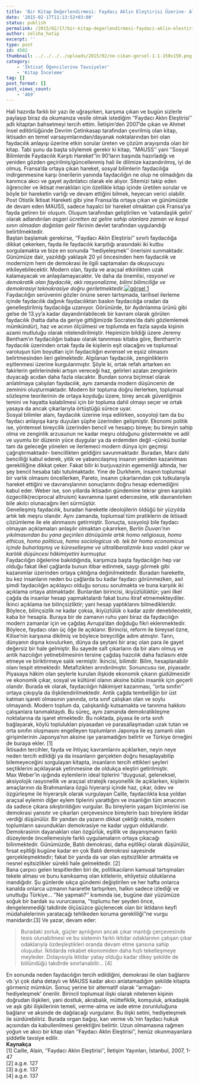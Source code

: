 ```yaml
---
title: 'Bir Kitap Değerlendirmesi: Faydacı Aklın Eleştirisi Üzerine- Alain Caillè'
date: '2015-02-17T11:13:52+03:00'
status: publish
permalink: /2015/02/17/bir-kitap-degerlendirmesi-faydaci-aklin-elestirisi-uzerine-alain-caille
author: zeliha_hatip
excerpt: ''
type: post
id: 4502
thumbnail: ../../../../uploads/2015/02/ne-cikan-gorsel-1-1-150x150.png
category:
    - 'İktisat Öğencilerine Tavsiyeler'
    - 'Kitap İnceleme'
tag: []
post_format: []
post_views_count:
    - '469'
---
```

Hali hazırda farklı bir yazı ile uğraşırken, karşıma çıkan ve bugün sizlerle paylaşıp biraz da okumanıza vesile olmak istediğim ‘’Faydacı Aklın Eleştirisi’’ adlı kitaptan bahsetmeyi tercih ettim. İletişim’den 2007’de çıkan ve Ahmet İnsel editörlüğünde Devrim Çetinkasap tarafından çevrilmiş olan kitap, iktisadın en temel varsayımlarından/dayanak noktalarından biri olan faydacılık anlayışı üzerine etkin sorular üreten ve çözüm arayışında olan bir kitap. Tabi şunu da başta söylemek gerekir ki kitap, ‘’MAUSS’’ yani ‘’Sosyal Bilimlerde Faydacılık Karşıtı Hareket’’in 90’ların başında hazırladığı ve yeniden gözden geçirilmiş/güncellenmiş hali ile dilimize kazandırılmış, iyi de olmuş. Fransa’da ortaya çıkan hareket, sosyal bilimlerin faydacılığa indirgenmesine karşı önerilerin yanında faydacılığın ne olup ne olmadığını da kanımca akıcı ve gayet aydınlatıcı olarak ele alıyor. Sitemizi takip eden öğrenciler ve iktisat meraklıları için özellikle kitap içinde üretilen sorular ve böyle bir hareketin varlığı ve devam ettiğini bilmek, heyecan verici olabilir.  
Post Otistik İktisat Hareketi gibi yine Fransa’da ortaya çıkan ve günümüzde de devam eden MAUSS, sadece hayalci bir hareket olmaktan çok Fransa’ya fayda getiren bir oluşum. Oluşum tarafından geliştirilen ve ‘vatandaşlık geliri’ olarak adlandırılan *asgari ücretten az gelire sahip olanlara zaman ve koşul sınırı olmadan dağıtılan gelir* fikrinin devlet tarafından uygulandığı belirtilmektedir.  
Baştan başlamak gerekirse, ‘’Faydacı Aklın Eleştirisi’’ sınırlı faydacılığa dikkat çekerken, fayda ile faydacılık karşıtlığı arasındaki iki kutbu sorgulamakta ve bize en sonunda ‘’hediyeleşmek’’ önerisini sunmaktadır. Günümüze dair, yazıldığı yaklaşık 20 yıl öncesinden hem faydacılık ve modernizm hem de demokrasi ile ilgili saptamaları da okuyucuyu etkileyebilecektir. Modern olan, fayda ve araçsal etkinlikten uzak kalamayacak ve anlaşılamayacaktır. Ve daha da önemlisi, *rasyonel ve demokratik olan faydacılık, aklı rasyonalizme, bilimi bilimciliğe ve demokrasiyi teknokrasiye doğru geriletmektedir.*[![görsel 1](../../../../uploads/2015/02/gorsel-1-1-1-200x300.jpg)](https://iktisadiyat.com/wp-content/uploads/2015/02/gorsel-1-1-1.jpg)  
Faydacılığın serüvenini gözler önüne seren tartışmada, tarihsel ilerleme içinde faydacılık dağınık faydacılıktan baskın faydacılığa oradan da genelleştirilmiş faydacılığa uzanıyor. Görünürde, bir Aydınlanma ürünü gibi gelse de 13.yy’a kadar dayandırılabilecek bir kavram olarak görülen faydacılık (hatta daha da geriye gittiğimizde Socrates’da dahi gözlemlemek mümkündür), haz ve acının ölçülmesi ve toplumda en fazla sayıda kişinin azami mutluluğu olarak nitelendirilmiştir. Hepimizin bildiği üzere Jeremy Bentham’ın faydacılığın babası olarak tanınması kitaba göre, Bentham’ın faydacılık üzerinden ortak fayda ile kişilerin eşit olacağını ve toplumsal varoluşun tüm boyutları için faydacılığın evrensel ve eşsiz olmasını belirtmesinden ileri gelmektedir. Algılanan faydacılık, zenginliklerin eşitlenmesi üzerine kurgulanmıştır. Şöyle ki, ortak refah artarken en fakirlerin gelirlerindeki artışın vereceği haz, gelirleri azalan zenginlerin duyacağı acıdan daha fazla olacaktır. Bundan sonra biçimsel olarak anlatılmaya çalışılan faydacılık, aynı zamanda modern düşüncenin de zeminini oluşturmaktadır. Modern bir topluma doğru ilerlerken, toplumsal sözleşme teorilerinin de ortaya koyduğu üzere, birey ancak güvenliğinin temini ve hayatta kalabilmesi için bir topluma dahil olmayı seçer ve ortak yasaya da ancak çıkarlarıyla örtüştüğü sürece uyar.  
Sosyal bilimler alanı, faydacılık üzerine inşa edilirken, sosyoloji tam da bu faydacı anlayışa karşı duyulan şüphe üzerinden gelişmiştir. Ekonomi politik ise, yöntemsel bireycilik üzerinden bencil ve hesapçı bireye; bu bireyin sahip olma ve zenginlik arzusunun ne kadar meşru olduğunu göstermekte ve adil ve uyumlu bir düzenin yüce duygular ya da erdemden değil –çünkü bunlar tam da geleceğe yönelen ve ilerlemeci modern dünya için geçmişi çağrıştırmaktadır- bencillikten geldiğini savunmaktadır. Buradan, Marx dahi bencilliği kabul ederek, yitik ve yabancılaşmış insanın yeniden kazanılması gerekliliğine dikkat çeker. Fakat bilir ki burjuvazinin egemenliği altında, her şey bencil hesaba tabi tutulmaktadır. Yine de Durkheim, insanın toplumsal bir varlık olmasını öncellerken, Pareto, insanın çıkarlarından çok tutkularıyla hareket ettiğini ve davranışlarının sonuçlarını doğru hesap edemediğini kabul eder. Weber ise, son yıllarda iktisadın gündemine tekrar giren karşılıklı özgecilik(reciprocal altruism) kavramına işaret edercesine, etik davranılırken bile akılcı olunacağını ileri sürmüştür.  
Genelleşmiş faydacılık, buradan hareketle ideolojilerin öldüğü bir yüzyılda artık tek meşru olandır. Aynı zamanda, toplumsal tüm pratiklerin de iktisadi çözümleme ile ele alınmasını getirmiştir. Sonuçta, sosyoloji bile faydacı olmayan açıklamaları anlaşılır olmaktan çıkarırken, B*erlin Duvarı’nın yıkılmasından bu yana geçirilen dönüşümle artık* *homo religiosus, homo ethicus, homo politicus, homo sociologicus vb. tek bir homo economicus içinde buharlaşmış ve küreselleşme ve ultraliberalizmle kısa vadeli çıkar ve karlılık düşüncesi hâkimiyetini kurmuştur.*  
Faydacılığın öğelerine bakıldığında, karşımıza başta faydacılığın hep var olduğu fakat ilkel çağlarda bunun itibar edinmek, saygı görmek gibi kazanımlar üzerinden ortaya çıktığına değinilmektedir. Buradan hareketle, bu kez insanların neden bu çağlarda bu kadar faydacı görünmezken, asıl şimdi faydacılığın açıklayıcı olduğu sorusu sorulmakta ve buna karşılık iki açıklama ortaya atılmaktadır. Bunlardan birincisi, ikiyüzlülüktür; yani ilkel çağda da insanlar hesap yapmaktalardı fakat bunu itiraf etmemekteydiler. İkinci açıklama ise bilinçsizliktir; yani hesap yaptıklarını bilmedikleridir. Böylece, bilinçsizlik ne kadar çoksa, ikiyüzlülük o kadar azdır denebilecektir, kaba bir hesapla. Buraya bir de zamanın ruhu yani biraz da faydacılığın modern zamanlar için ve çağdaş Avrupa’dan doğduğu fikri eklenmektedir. Böylece, faydacı olan üç öğe ile açıklanır. Birincisi, reform ile bireysel özne, Kilise’nin karşısına dikilmiş ve böylece bireyciliğe adım atmıştır. Tanrı, dünyanın dışına kovulurken, dünya da şeytani bir araç olan para ile gayet değersiz bir hale gelmiştir. Bu sayede salt çıkarların da bir alanı olmuş ve antik hazcılığın yetinebilmesinin tersine çağdaş hazcılık daha fazlasını elde etmeye ve biriktirmeye salık vermiştir. İkincisi, bilimdir. Bilim, hesaplanabilir olanı tespit etmektedir. Metafizikten arındırılmıştır. Sonuncusu ise, piyasadır. Piyasaya hâkim olan şeylerle kurulan ilişkide ekonomik çıkarın güdülmesidir ve ekonomik çıkar, sosyal ve kültürel olanın aksine bütün insanlık için geçerli olandır. Burada ek olarak, faydacılığın hâkimiyet kazanması, ‘’orta sınıfın’’ ortaya çıkışıyla da ilişkilendirilmektedir. Antik çağda tembelliğin bir üst katman işareti olmasının yanında, orta sınıf çalışkan olan ve soylu olmayandı. Modern toplum da, çalışkanlığı kutsamakta ve tanınma hakkını çalışanlara tanımaktaydı. Bu süreç, aynı zamanda demokratikleşme noktalarına da işaret etmektedir. Bu noktada, piyasa ile orta sınıfı bağlayarak, köylü toplulukları piyasadan ve parasallaşmadan uzak tutan ve orta sınıfın oluşmasını engelleyen toplumların Japonya ile eş zamanlı olan girişimlerinin Japonya’nın aksine işe yaramadığını belirtir ve Türkiye örneğini de buraya ekler. \[1\]  
İktisadın tercihler, fayda ve ihtiyaç kavramlarını açıklarken, neyin neye neden tercih edildiği ya da insanların gerçekten doğru hesaplayabilip bilemeyeceğini sorgulayan kitapta, insanların tercih ettikleri şeyleri seçtiklerini açıklayarak yetinmesine de oldukça eleştiri getirilmiştir.  
Max Weber’in ışığında eylemlerin ideal tiplerini ‘’duygusal, geleneksel, aksiyolojik rasyonellik ve araçsal stratejik rasyonellik ile açıklarken, kişilerin amaçlarının da Brahmanlara özgü hiyerarşi içinde haz, çıkar, ödev ve özgürleşme ile hiyerarşik olarak vurgulayan Caille, faydacılıkla kısa yoldan araçsal eylemin diğer eylem tiplerini yarattığını ve insanlığın tüm amacının da sadece çıkara sıkıştırıldığını vurgular. Bu bireylerin yaşam biçimlerini ise demokrasi yansıtır ve çıkarları çerçevesince bireylerin bazı bireylere iktidar verdiği düşünülür. Bir yandan da yazarın dikkat çektiği nokta, modern toplumların savundukları demokrasiye ne kadar uygun olduklarıdır. Demokrasinin dayanakları olan özgürlük, eşitlik ve dayanışmanın farklı düzeylerde öncellemesiyle farklı uygulamaların ortaya çıkacağı bilinmektedir. Günümüzde, Batılı demokrasi, daha eşitlikçi olarak düşünülür, fırsat eşitliği bugüne kadar en çok Batılı demokrasi sayesinde gerçekleşmektedir; fakat bir yanda da var olan eşitsizlikler artmakta ve nesnel eşitsizlikler sürekli hale gelmektedir. \[2\]  
Bana çarpıcı gelen tespitlerden biri de, politikacıların kamusal tartışmaları tekele alması ve bunu kanıksamış olan kitlelerin, ehliyetsiz olduklarına inandığıdır. Şu günlerde sıkça gündemi değiştirilen ve her hafta onlarca kanalda onlarca uzmanın hararetle tartışırken, halkın sadece izlediği ve unuttuğu Türkiye… ‘’Ne yapmalı?’’ kısmında ise, bugüne dair yüzümüze soğuk bir bardak su vururcasına, ‘’toplumu her şeyden önce, dengelenmediği takdirde ölçüsüzce güçlenecek olan bir iktidarın keyfi müdahalelerinin yaratacağı tehlikeden koruma gerekliliği’’ne vurgu manidardır.\[3\] Ve yazar, devam eder:

> Buradaki zorluk, güçler ayrılığının ancak çıkar mantığı çerçevesinde tesis olunabilmesi ve bu sistemin farklı iktidar odaklarının çatışan çıkar odaklarıyla özdeşleştikleri oranda devam etme şansına sahip oluşudur. İktidarda rekabet ekonomiden daha hızlı tekelleşmeye meyleder. Dolayısıyla iktidar yatay olduğu kadar dikey şekilde de bölündüğü takdirde sınırlanabilir… \[4\]

En sonunda neden faydacılığın tercih edildiğini, demokrasi ile olan bağlarını vb.’yi çok daha detaylı ve MAUSS kadar akıcı anlatamadığım şekilde kitapta görmeniz mümkün. Sonuç yerine bir alternatif olarak ‘’armağan-hediyeleşmek’ önerilir. Birincil toplumsal ilişki olarak nitelenen kişinin doğrudan ilişkileri, yani dostluk, akrabalık, müttefiklik, komşuluk, arkadaşlık ve aşk gibi ilişkilerinin temeli, verme-alma ve iade etme zorunluluğuna bağlanır ve aksinde de dağılacağı vurgulanır. Bu ilişki setini, hediyeleşmek ile sürdürebiliriz. Burada organ bağışı, kan verme vb.’nin faydacı hukuk açısından da kabullenilmesi gerektiğini belirtir. Uzun olmamasına rağmen yoğun ve akıcı bir kitap olan ‘’Faydacı Aklın Eleştirisi’’, henüz okunmayanlara şiddetle tavsiye edilir.  
**Kaynakça**  
\[1\] Caille, Alain, ‘’Faydacı Aklın Eleştirisi’’, İletişim Yayınları, İstanbul, 2007, 1-47  
\[2\] a.g.e. 127  
\[3\] a.g.e. 137  
\[4\] a.g.e. 137